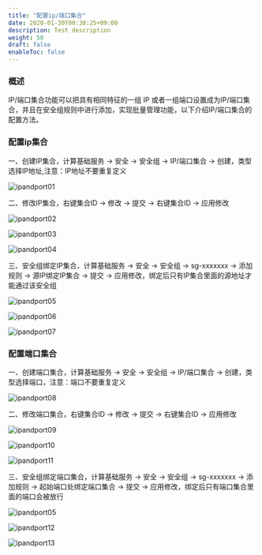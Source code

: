 ```yaml
---
title: "配置ip/端口集合"
date: 2020-01-30T00:38:25+09:00
description: Test description
weight: 50
draft: false
enableToc: false 
---
```


### 概述

IP/端口集合功能可以把具有相同特征的一组 IP 或者一组端口设置成为IP/端口集合，并且在安全组规则中进行添加，实现批量管理功能，以下介绍IP/端口集合的配置方法。

### 配置ip集合

一、创建IP集合，计算基础服务  ->  安全  ->  安全组  ->  IP/端口集合  ->  创建，类型选择IP地址,注意：IP地址不要重复定义

![ipandport01](../_images/ipandport01.jpg)

二、修改IP集合，右键集合ID  ->  修改  ->  提交  ->  右键集合ID  ->  应用修改

![ipandport02](../_images/ipandport02.jpg)

![ipandport03](../_images/ipandport03.jpg)

![ipandport04](../_images/ipandport04.jpg)

三、安全组绑定IP集合，计算基础服务  ->  安全  ->  安全组  ->  sg-xxxxxxx  ->  添加规则  ->  源IP绑定IP集合  ->  提交  ->  应用修改，绑定后只有IP集合里面的源地址才能通过该安全组

![ipandport05](../_images/ipandport05.jpg)

![ipandport06](../_images/ipandport06.jpg)

![ipandport07](../_images/ipandport07.jpg)

### 配置端口集合

一、创建端口集合，计算基础服务  ->  安全  ->  安全组  ->  IP/端口集合  ->  创建，类型选择端口，注意：端口不要重复定义

![ipandport08](../_images/ipandport08.jpg)

二、修改端口集合，右键集合ID  ->  修改  ->  提交  ->  右键集合ID  ->  应用修改

![ipandport09](../_images/ipandport09.jpg)

![ipandport10](../_images/ipandport10.jpg)

![ipandport11](../_images/ipandport11.png)

三、安全组绑定端口集合，计算基础服务  ->  安全  ->  安全组  ->  sg-xxxxxxx  ->  添加规则  ->  起始端口处绑定端口集合  ->  提交  ->  应用修改，绑定后只有端口集合里面的端口会被放行

![ipandport05](../_images/ipandport05.jpg)

![ipandport12](../_images/ipandport12.png)

![ipandport13](../_images/ipandport13.png)